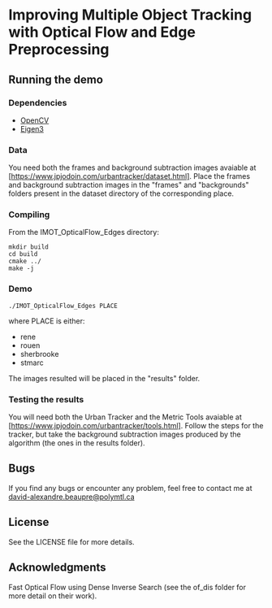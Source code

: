 # Improving Multiple Object Tracking with Optical Flow and Edge Preprocessing

## Running the demo

### Dependencies
- [OpenCV](https://opencv.org/)
- [Eigen3](http://eigen.tuxfamily.org/index.php?title=Main_Page)

### Data
You need both the frames and background subtraction images avaiable at [https://www.jpjodoin.com/urbantracker/dataset.html].
Place the frames and background subtraction images in the "frames" and "backgrounds" folders present in the dataset directory of the corresponding place.

### Compiling
From the IMOT_OpticalFlow_Edges directory:
```
mkdir build
cd build
cmake ../
make -j
```

### Demo
```
./IMOT_OpticalFlow_Edges PLACE
```
where PLACE is either:
- rene
- rouen
- sherbrooke
- stmarc

The images resulted will be placed in the "results" folder.

### Testing the results
You will need both the Urban Tracker and the Metric Tools avaiable at [https://www.jpjodoin.com/urbantracker/tools.html].
Follow the steps for the tracker, but take the background subtraction images produced by the algorithm (the ones in the results folder).

## Bugs
If you find any bugs or encounter any problem, feel free to contact me at david-alexandre.beaupre@polymtl.ca

## License
See the LICENSE file for more details.

## Acknowledgments
Fast Optical Flow using Dense Inverse Search (see the of_dis folder for more detail on their work).
